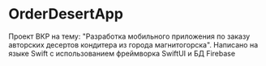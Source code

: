 # OrderDesertApp
Проект ВКР на тему: "Разработка мобильного приложения по заказу авторских десертов кондитера из города магнитогорска".  Написано на языке Swift с использованием фреймворка SwiftUI и БД Firebase
